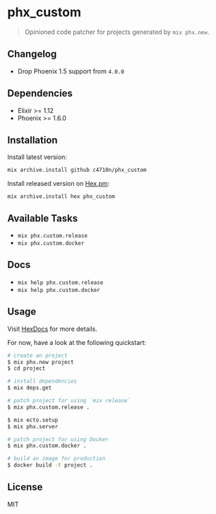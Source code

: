# phx_custom

> Opinioned code patcher for projects generated by `mix phx.new`.

## Changelog

- Drop Phoenix 1.5 support from `4.0.0`

## Dependencies

- Elixir >= 1.12
- Phoenix >= 1.6.0

## Installation

Install latest version:

```sh
mix archive.install github c4710n/phx_custom
```

Install released version on [Hex.pm](https://hex.pm/):

```
mix archive.install hex phx_custom
```

## Available Tasks

- `mix phx.custom.release`
- `mix phx.custom.docker`

## Docs

- `mix help phx.custom.release`
- `mix help phx.custom.docker`

## Usage

Visit [HexDocs](https://hexdocs.pm/phx_custom) for more details.

For now, have a look at the following quickstart:

```sh
# create an project
$ mix phx.new project
$ cd project

# install dependencies
$ mix deps.get

# patch project for using `mix release`
$ mix phx.custom.release .

$ mix ecto.setup
$ mix phx.server

# patch project for using Docker
$ mix phx.custom.docker .

# build an image for production
$ docker build -t project .
```

## License

MIT
